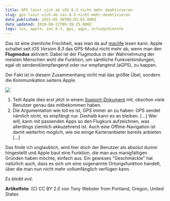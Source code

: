 ```yaml
---
title: GPS lässt sich ab iOS 8.3 nicht mehr deaktivieren
slug: gps-lasst-sich-ab-ios-8-3-nicht-mehr-deaktivieren
date_published: 2015-05-30T08:03:01.000Z
date_updated: 2018-08-22T09:39:25.000Z
tags: ios, apple, ios 8.3, gps, agps, ortungsdienste
---
```


Das ist eine ziemliche Frechheit, was man da auf [maclife](http://www.maclife.de/news/ios-83-bleibt-gps-bei-eingeschaltetem-flugmodus-10066055.html) lesen kann. Apple schaltet seit *iOS Version 8.3* das GPS-Modul nicht mehr ab, wenn man den **Flugmodus** aktiviert. Dabei ist der Flugmodus in der Wahrnehmung der meisten Menschen wohl die Funktion, um sämtliche Funkverbindungen, egal ob sendend/empfangend oder nur empfangend (aGPS), zu kappen. 

Der Fakt ist in diesem Zusammenhang nicht mal das größte Übel, sondern die Kommunikation seitens Apple.

![](__GHOST_URL__/content/images/2015/05/ios8-settings-airplane_mode-on.png)

1. Teilt Apple dies erst jetzt in einem [Support-Dokument](https://support.apple.com/en-us/HT204234) mit, obschon viele Benutzer genau das mitbekommen haben.
2. Die Argumentation wie toll es ist, GPS immer an zu haben: GPS sendet nämlich nicht, es empfängt nur. Deshalb kann es an bleiben. [...] Wer will, kann mit passenden Apps so den Flugkurs aufzeichnen, was allerdings ziemlich akkuzehrend ist. Auch eine Offline-Navigation ist damit weiterhin möglich, wie sie einige Kartenanbieter bereits anbieten. [...]

Das finde ich unglaublich, wird hier doch der Benutzer als absolut dumm hingestellt und Apple baut eine Funktion, die man aus manigfaltigen Gründen haben möchte, einfach aus. Ein gewisses "Geschmäckle" hat natürlich auch, dass es sich um eine sogenannte Ortungsfunktion handelt, über die man nun nicht mehr vollumfänglich verfügen kann.

*Es bleibt evil*.

**Artikelfoto**: (C) CC BY 2.0 von Tony Webster from Portland, Oregon, United States
